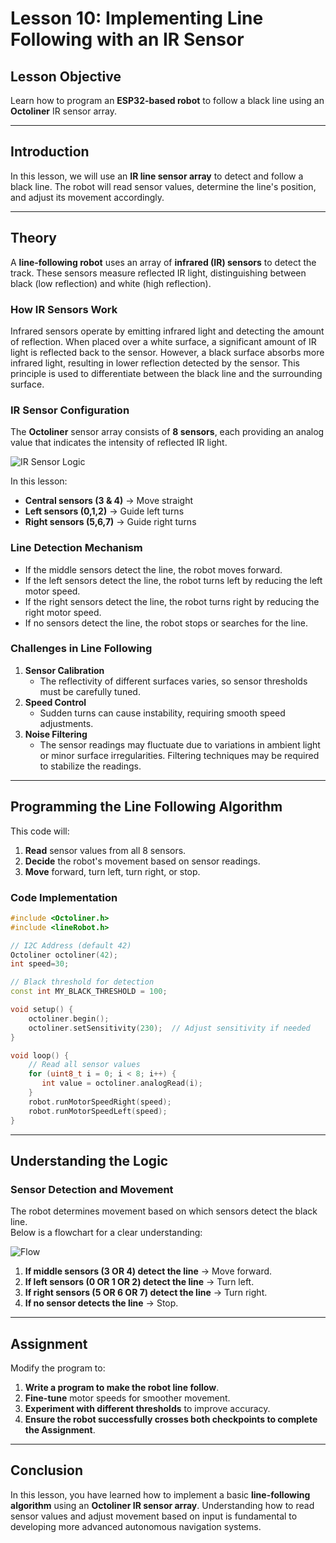 
# **Lesson 10: Implementing Line Following with an IR Sensor**  

## **Lesson Objective**  
Learn how to program an **ESP32-based robot** to follow a black line using an **Octoliner** IR sensor array.  

---  

## **Introduction**  
In this lesson, we will use an **IR line sensor array** to detect and follow a black line. The robot will read sensor values, determine the line's position, and adjust its movement accordingly.  

---  

## **Theory**  

A **line-following robot** uses an array of **infrared (IR) sensors** to detect the track. These sensors measure reflected IR light, distinguishing between black (low reflection) and white (high reflection).  

### **How IR Sensors Work**  
Infrared sensors operate by emitting infrared light and detecting the amount of reflection. When placed over a white surface, a significant amount of IR light is reflected back to the sensor. However, a black surface absorbs more infrared light, resulting in lower reflection detected by the sensor. This principle is used to differentiate between the black line and the surrounding surface.  

### **IR Sensor Configuration**  
The **Octoliner** sensor array consists of **8 sensors**, each providing an analog value that indicates the intensity of reflected IR light.  

![IR Sensor Logic](https://github.com/pranavk-2003/line-robot-curriculum/blob/main/images/module_7/IR_sensor_array.png)  

In this lesson:  
- **Central sensors (3 & 4)** → Move straight  
- **Left sensors (0,1,2)** → Guide left turns  
- **Right sensors (5,6,7)** → Guide right turns  

### **Line Detection Mechanism**  
- If the middle sensors detect the line, the robot moves forward.  
- If the left sensors detect the line, the robot turns left by reducing the left motor speed.  
- If the right sensors detect the line, the robot turns right by reducing the right motor speed.  
- If no sensors detect the line, the robot stops or searches for the line.  

### **Challenges in Line Following**  
1. **Sensor Calibration**  
   - The reflectivity of different surfaces varies, so sensor thresholds must be carefully tuned.  
2. **Speed Control**  
   - Sudden turns can cause instability, requiring smooth speed adjustments.  
3. **Noise Filtering**  
   - The sensor readings may fluctuate due to variations in ambient light or minor surface irregularities. Filtering techniques may be required to stabilize the readings.  

---

## **Programming the Line Following Algorithm**  

This code will:  
1. **Read** sensor values from all 8 sensors.  
2. **Decide** the robot's movement based on sensor readings.  
3. **Move** forward, turn left, turn right, or stop.  

### **Code Implementation**
```cpp
#include <Octoliner.h>
#include <lineRobot.h>

// I2C Address (default 42)
Octoliner octoliner(42);
int speed=30;

// Black threshold for detection
const int MY_BLACK_THRESHOLD = 100;  

void setup() {
    octoliner.begin();
    octoliner.setSensitivity(230);  // Adjust sensitivity if needed
}

void loop() {
    // Read all sensor values
    for (uint8_t i = 0; i < 8; i++) {
       int value = octoliner.analogRead(i);
    }
    robot.runMotorSpeedRight(speed);
    robot.runMotorSpeedLeft(speed);
}
```

---

## **Understanding the Logic**  

### **Sensor Detection and Movement**  

The robot determines movement based on which sensors detect the black line.  
Below is a flowchart for a clear understanding:  

![Flow](https://github.com/pranavk-2003/line-robot-curriculum/blob/main/images/module_7/FC.png)  

1. **If middle sensors (3 OR 4) detect the line** → Move forward.  
2. **If left sensors (0 OR 1 OR 2) detect the line** → Turn left.  
3. **If right sensors (5 OR 6 OR 7) detect the line** → Turn right.  
4. **If no sensor detects the line** → Stop.  

---
## **Assignment**  
Modify the program to:  
1. **Write a program to make the robot line follow**.  
2. **Fine-tune** motor speeds for smoother movement.  
3. **Experiment with different thresholds** to improve accuracy.  
4. **Ensure the robot successfully crosses both checkpoints to complete the Assignment**.  

---

## **Conclusion**  
In this lesson, you have learned how to implement a basic **line-following algorithm** using an **Octoliner IR sensor array**. Understanding how to read sensor values and adjust movement based on input is fundamental to developing more advanced autonomous navigation systems.  
